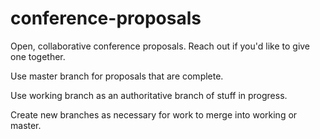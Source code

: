 # conference-proposals
Open, collaborative conference proposals. Reach out if you'd like to give one together.

Use master branch for proposals that are complete.

Use working branch as an authoritative branch of stuff in progress.

Create new branches as necessary for work to merge into working or master.
